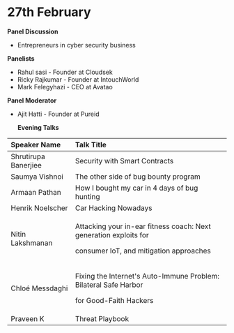 # 27th February

**Panel Discussion**

* Entrepreneurs in cyber security business

**Panelists**

* Rahul sasi - Founder at Cloudsek
* Ricky Rajkumar - Founder at IntouchWorld 
* Mark Felegyhazi - CEO at Avatao 

**Panel Moderator**

* Ajit Hatti - Founder at Pureid

  **Evening Talks**

<table>
  <thead>
    <tr>
      <th style="text-align:left">Speaker Name</th>
      <th style="text-align:left"><b>Talk Title</b>
      </th>
    </tr>
  </thead>
  <tbody>
    <tr>
      <td style="text-align:left">Shrutirupa Banerjiee</td>
      <td style="text-align:left">Security with Smart Contracts</td>
    </tr>
    <tr>
      <td style="text-align:left">Saumya Vishnoi</td>
      <td style="text-align:left">The other side of bug bounty program</td>
    </tr>
    <tr>
      <td style="text-align:left">Armaan Pathan</td>
      <td style="text-align:left">How I bought my car in 4 days of bug hunting</td>
    </tr>
    <tr>
      <td style="text-align:left">Henrik Noelscher</td>
      <td style="text-align:left">Car Hacking Nowadays</td>
    </tr>
    <tr>
      <td style="text-align:left">Nitin Lakshmanan</td>
      <td style="text-align:left">
        <p>Attacking your in-ear fitness coach: Next generation exploits for</p>
        <p>consumer IoT, and mitigation approaches</p>
      </td>
    </tr>
    <tr>
      <td style="text-align:left">Chlo&#xE9; Messdaghi</td>
      <td style="text-align:left">
        <p>Fixing the Internet&apos;s Auto-Immune Problem: Bilateral Safe Harbor</p>
        <p>for Good-Faith Hackers</p>
      </td>
    </tr>
    <tr>
      <td style="text-align:left">Praveen K</td>
      <td style="text-align:left">Threat Playbook</td>
    </tr>
  </tbody>
</table>
